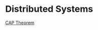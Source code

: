 # Distributed Systems

[CAP Theorem ](Distributed%20Systems%20b7907818ad164cc29595b4cebfc333cb/CAP%20Theorem%20d27e4ed1874140b1bdd880654a32e842.md)